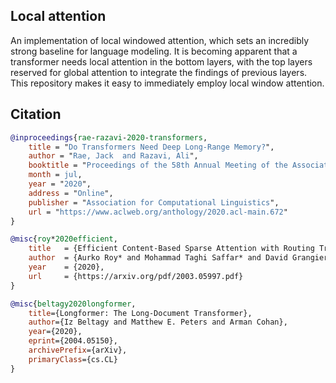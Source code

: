 ## Local attention

An implementation of local windowed attention, which sets an incredibly strong baseline for language modeling. It is becoming apparent that a transformer needs local attention in the bottom layers, with the top layers reserved for global attention to integrate the findings of previous layers. This repository makes it easy to immediately employ local window attention.

## Citation

```bibtex
@inproceedings{rae-razavi-2020-transformers,
    title = "Do Transformers Need Deep Long-Range Memory?",
    author = "Rae, Jack  and Razavi, Ali",
    booktitle = "Proceedings of the 58th Annual Meeting of the Association for Computational Linguistics",
    month = jul,
    year = "2020",
    address = "Online",
    publisher = "Association for Computational Linguistics",
    url = "https://www.aclweb.org/anthology/2020.acl-main.672"
}
```

```bibtex
@misc{roy*2020efficient,
    title   = {Efficient Content-Based Sparse Attention with Routing Transformers},
    author  = {Aurko Roy* and Mohammad Taghi Saffar* and David Grangier and Ashish Vaswani},
    year    = {2020},
    url     = {https://arxiv.org/pdf/2003.05997.pdf}
}
```

```bibtex
@misc{beltagy2020longformer,
    title={Longformer: The Long-Document Transformer},
    author={Iz Beltagy and Matthew E. Peters and Arman Cohan},
    year={2020},
    eprint={2004.05150},
    archivePrefix={arXiv},
    primaryClass={cs.CL}
}
```
